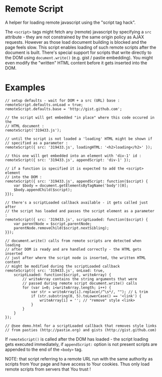 Remote Script
=============

A helper for loading remote javascript using the "script tag hack".

The `<script>` tags might fetch any (remote) javascript by specifying a `src`
attribute - they are not constrained by the same origin policy as AJAX requests.
However as those load document building is blocked and the page feels slow.
This script enables loading of such remote scripts after the document is built.
There's special support for scripts that write directly to the DOM using
`document.write()` (e.g. gist / pastie embedding). You might even modify the
"written" HTML content before it gets inserted into the DOM.

Examples
========

    // setup defaults - wait for DOM + a src (URL) base :
    remoteScript.defaults.onLoad = true;
    remoteScript.defaults.base = 'http://gist.github.com';

    // the script will get embedded "in place" where this code occured in the
    // HTML document :
    remoteScript('319433.js');

    // until the script is not loaded a 'loading' HTML might be shown if
    // specified as a parameter :
    remoteScript({ src: '319433.js', loadingHTML: '<h2>loading</h2>' });

    // this one will get embedded into an element with 'div-1' id :
    remoteScript({ src: '319433.js', appendScript: 'div-1' });

    // if a function is specified it is expected to add the <script> element
    // into the DOM :
    remoteScript({ src: '319433.js', appendScript: function($script) {
        var $body = document.getElementsByTagName('body')[0];
        $body.appendChild($script);
    }});

    // there's a scriptLoaded callback available - it gets called just after
    // the script has loaded and passes the script element as a parameter :
    remoteScript({ src: '319433.js', scriptLoaded: function($script) {
        var parentNode = $script.parentNode;
        parentNode.removeChild($script.nextSibling);
    }});

    // document.write() calls from remote scripts are detected when loading
    // after DOM is ready and are handled correctly - the HTML gets inserted
    // just after where the script node is inserted, the written HTML content 
    // might be modified during the scriptLoaded callback
    remoteScript({ src: '319433.js', onLoad: true,
        scriptLoaded: function($script, writeArray) {
            // writeArray contains the string arguments that were
            // passed during remote script document.write() calls
            for (var i=0; i<writeArray.length; i++) {
                var str = writeArray[i].replace(/^\s*/, ""); // L trim
                if (str.substring(0, 5).toLowerCase() == '<link') {
                    writeArray[i] = ''; // "remove" style <link>
                }
            }
        }
    });

    // @see demo.html for a scriptLoaded callback that removes style links
    // from pasties (http://pastie.org) and gists (http://gist.github.com)

If `remoteScript()` is called after the DOM has loaded - the script loading
gets executed immediately, if `appendScript:` option is not present scripts are
appended to the end of the `<body>` tag.

NOTE: that script referring to a remote URL run with the same authority as
scripts from Your page and have access to Your cookies. Thus only load remote
scripts from servers that You trust !

